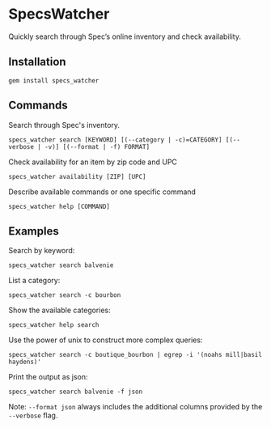 # SpecsWatcher

Quickly search through Spec’s online inventory and check availability.

## Installation

```shell
gem install specs_watcher
```

## Commands

Search through Spec's inventory.

```
specs_watcher search [KEYWORD] [(--category | -c)=CATEGORY] [(--verbose | -v)] [(--format | -f) FORMAT]
```

Check availability for an item by zip code and UPC

```
specs_watcher availability [ZIP] [UPC]
```

Describe available commands or one specific command

```
specs_watcher help [COMMAND]
```

## Examples

Search by keyword:

```
specs_watcher search balvenie
```

List a category:

```
specs_watcher search -c bourbon
```

Show the available categories:

```
specs_watcher help search
```

Use the power of unix to construct more complex queries:

```
specs_watcher search -c boutique_bourbon | egrep -i '(noahs mill|basil haydens)'
```

Print the output as json:

```
specs_watcher search balvenie -f json
```

Note: `--format json` always includes the additional columns provided by the `--verbose` flag.
